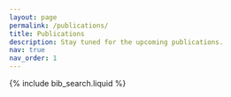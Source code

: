```yaml
---
layout: page
permalink: /publications/
title: Publications
description: Stay tuned for the upcoming publications.
nav: true
nav_order: 1
---
```


<!-- _pages/publications.md -->

<!-- Bibsearch Feature -->

{% include bib_search.liquid %}

<!-- <div class="publications">

{% bibliography %}

</div> -->
